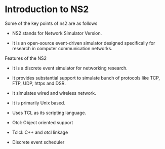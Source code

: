 # Introduction to NS2

Some of the key points of ns2 are as follows

- NS2 stands for Network Simulator Version.

- It is an open-source event-driven simulator designed specifically for research in computer communication networks.

Features of the NS2

-  It is a discrete event simulator for networking research.

- It provides substantial support to simulate bunch of protocols like TCP, FTP, UDP, https and DSR.

- It simulates wired and wireless network.

- It is primarily Unix based.

- Uses TCL as its scripting language.

- Otcl: Object oriented support

- Tclcl: C++ and otcl linkage

- Discrete event scheduler
